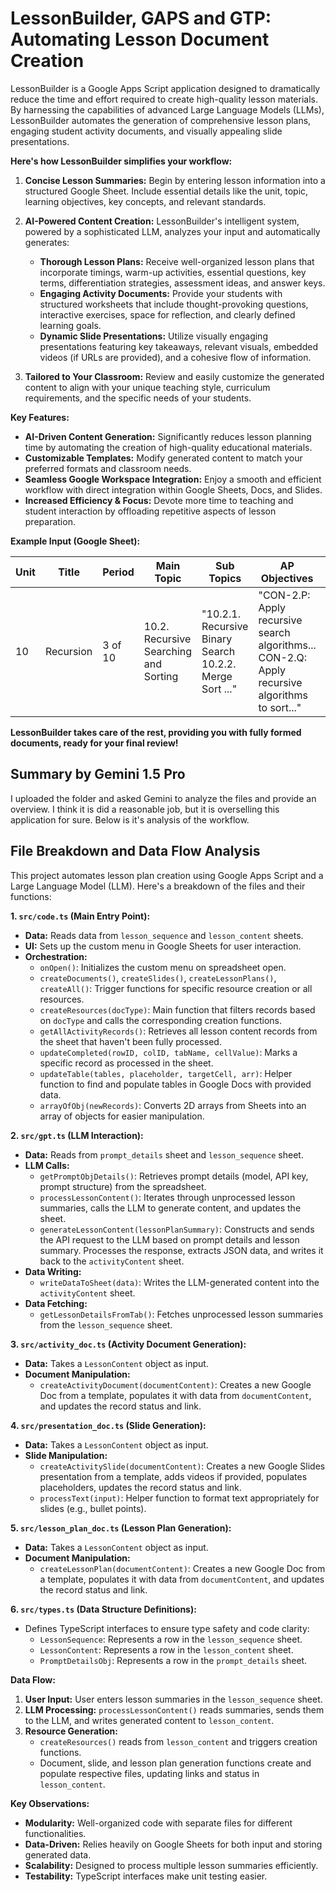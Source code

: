 # LessonBuilder, GAPS and GTP: Automating Lesson Document Creation

LessonBuilder is a Google Apps Script application designed to dramatically reduce the time and effort required to create high-quality lesson materials. By harnessing the capabilities of advanced Large Language Models (LLMs), LessonBuilder automates the generation of comprehensive lesson plans, engaging student activity documents, and visually appealing slide presentations.

**Here's how LessonBuilder simplifies your workflow:**

1. **Concise Lesson Summaries:** Begin by entering lesson information into a structured Google Sheet. Include essential details like the unit, topic, learning objectives, key concepts, and relevant standards.

2. **AI-Powered Content Creation:** LessonBuilder's intelligent system, powered by a sophisticated LLM, analyzes your input and automatically generates:

   - **Thorough Lesson Plans:** Receive well-organized lesson plans that incorporate timings, warm-up activities, essential questions, key terms, differentiation strategies, assessment ideas, and answer keys.
   - **Engaging Activity Documents:** Provide your students with structured worksheets that include thought-provoking questions, interactive exercises, space for reflection, and clearly defined learning goals.
   - **Dynamic Slide Presentations:** Utilize visually engaging presentations featuring key takeaways, relevant visuals, embedded videos (if URLs are provided), and a cohesive flow of information.

3. **Tailored to Your Classroom:** Review and easily customize the generated content to align with your unique teaching style, curriculum requirements, and the specific needs of your students.

**Key Features:**

- **AI-Driven Content Generation:** Significantly reduces lesson planning time by automating the creation of high-quality educational materials.
- **Customizable Templates:** Modify generated content to match your preferred formats and classroom needs.
- **Seamless Google Workspace Integration:** Enjoy a smooth and efficient workflow with direct integration within Google Sheets, Docs, and Slides.
- **Increased Efficiency & Focus:** Devote more time to teaching and student interaction by offloading repetitive aspects of lesson preparation.

**Example Input (Google Sheet):**

| Unit | Title     | Period  | Main Topic                            | Sub Topics                                               | AP Objectives                                                                                  | ... |
| ---- | --------- | ------- | ------------------------------------- | -------------------------------------------------------- | ---------------------------------------------------------------------------------------------- | --- |
| 10   | Recursion | 3 of 10 | 10.2. Recursive Searching and Sorting | "10.2.1. Recursive Binary Search 10.2.2. Merge Sort ..." | "CON-2.P: Apply recursive search algorithms... CON-2.Q: Apply recursive algorithms to sort..." |     |

**LessonBuilder takes care of the rest, providing you with fully formed documents, ready for your final review!**

## Summary by Gemini 1.5 Pro

I uploaded the folder and asked Gemini to analyze the files and provide an overview. I think it is did a reasonable job, but it is overselling this application for sure. Below is it's analysis of the workflow.

## File Breakdown and Data Flow Analysis

This project automates lesson plan creation using Google Apps Script and a Large Language Model (LLM). Here's a breakdown of the files and their functions:

**1. `src/code.ts` (Main Entry Point):**

- **Data:** Reads data from `lesson_sequence` and `lesson_content` sheets.
- **UI:** Sets up the custom menu in Google Sheets for user interaction.
- **Orchestration:**
  - `onOpen()`: Initializes the custom menu on spreadsheet open.
  - `createDocuments()`, `createSlides()`, `createLessonPlans()`, `createAll()`: Trigger functions for specific resource creation or all resources.
  - `createResources(docType)`: Main function that filters records based on `docType` and calls the corresponding creation functions.
  - `getAllActivityRecords()`: Retrieves all lesson content records from the sheet that haven't been fully processed.
  - `updateCompleted(rowID, colID, tabName, cellValue)`: Marks a specific record as processed in the sheet.
  - `updateTable(tables, placeholder, targetCell, arr)`: Helper function to find and populate tables in Google Docs with provided data.
  - `arrayOfObj(newRecords)`: Converts 2D arrays from Sheets into an array of objects for easier manipulation.

**2. `src/gpt.ts` (LLM Interaction):**

- **Data:** Reads from `prompt_details` sheet and `lesson_sequence` sheet.
- **LLM Calls:**
  - `getPromptObjDetails()`: Retrieves prompt details (model, API key, prompt structure) from the spreadsheet.
  - `processLessonContent()`: Iterates through unprocessed lesson summaries, calls the LLM to generate content, and updates the sheet.
  - `generateLessonContent(lessonPlanSummary)`: Constructs and sends the API request to the LLM based on prompt details and lesson summary. Processes the response, extracts JSON data, and writes it back to the `activityContent` sheet.
- **Data Writing:**
  - `writeDataToSheet(data)`: Writes the LLM-generated content into the `activityContent` sheet.
- **Data Fetching:**
  - `getLessonDetailsFromTab()`: Fetches unprocessed lesson summaries from the `lesson_sequence` sheet.

**3. `src/activity_doc.ts` (Activity Document Generation):**

- **Data:** Takes a `LessonContent` object as input.
- **Document Manipulation:**
  - `createActivityDocument(documentContent)`: Creates a new Google Doc from a template, populates it with data from `documentContent`, and updates the record status and link.

**4. `src/presentation_doc.ts` (Slide Generation):**

- **Data:** Takes a `LessonContent` object as input.
- **Slide Manipulation:**
  - `createActivitySlide(documentContent)`: Creates a new Google Slides presentation from a template, adds videos if provided, populates placeholders, updates the record status and link.
  - `processText(input)`: Helper function to format text appropriately for slides (e.g., bullet points).

**5. `src/lesson_plan_doc.ts` (Lesson Plan Generation):**

- **Data:** Takes a `LessonContent` object as input.
- **Document Manipulation:**
  - `createLessonPlan(documentContent)`: Creates a new Google Doc from a template, populates it with data from `documentContent`, and updates the record status and link.

**6. `src/types.ts` (Data Structure Definitions):**

- Defines TypeScript interfaces to ensure type safety and code clarity:
  - `LessonSequence`: Represents a row in the `lesson_sequence` sheet.
  - `LessonContent`: Represents a row in the `lesson_content` sheet.
  - `PromptDetailsObj`: Represents a row in the `prompt_details` sheet.

**Data Flow:**

1. **User Input:** User enters lesson summaries in the `lesson_sequence` sheet.
2. **LLM Processing:** `processLessonContent()` reads summaries, sends them to the LLM, and writes generated content to `lesson_content`.
3. **Resource Generation:**
   - `createResources()` reads from `lesson_content` and triggers creation functions.
   - Document, slide, and lesson plan generation functions create and populate respective files, updating links and status in `lesson_content`.

**Key Observations:**

- **Modularity:** Well-organized code with separate files for different functionalities.
- **Data-Driven:** Relies heavily on Google Sheets for both input and storing generated data.
- **Scalability:** Designed to process multiple lesson summaries efficiently.
- **Testability:** TypeScript interfaces make unit testing easier.
